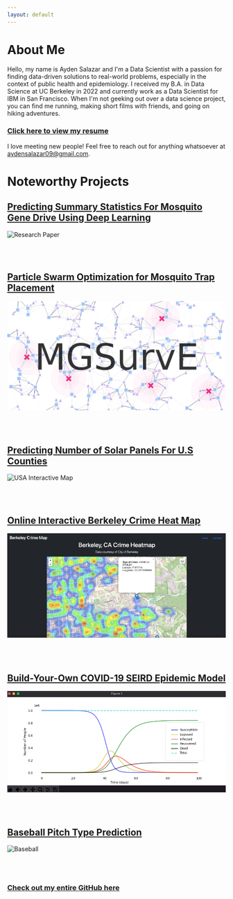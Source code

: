 ```yaml
---
layout: default
---
```


# About Me

Hello, my name is Ayden Salazar and I'm a Data Scientist with a passion for finding data-driven solutions to real-world problems, especially in the context of public health and epidemiology. I received my B.A. in Data Science at UC Berkeley in 2022 and currently work as a Data Scientist for IBM in San Francisco. When I'm not geeking out over a data science project, you can find me running, making short films with friends, and going on hiking adventures.

### [Click here to view my resume](https://drive.google.com/file/d/1S8EOuKMbzOzMf7qN8aq9K0rTQvsATnqN/view?usp=sharing)

I love meeting new people! Feel free to reach out for anything whatsoever at aydensalazar09@gmail.com.

# Noteworthy Projects

## [Predicting Summary Statistics For Mosquito Gene Drive Using Deep Learning](https://github.com/Chipdelmal/MoNeT_ML/blob/main/DSDP/STP/AydenSalazar/AydenSalazarMarkdownReport.md)

![Research Paper](assets/vid/mosquito_gene_drive.gif)

<br />
<br />

## [Particle Swarm Optimization for Mosquito Trap Placement](https://github.com/Chipdelmal/MGSurvE/blob/main/MGSurvE/optimizationPSO.py)

![Mosquito Trap Placement](assets/img/MGSurvE_logo.jpeg)

<br />
<br />

## [Predicting Number of Solar Panels For U.S Counties](https://github.com/aydensalazar/usa-solar-panel-prediction/blob/master/ER%20131%20Final%20Project%20Group%202-1.ipynb)

![USA Interactive Map](assets/vid/solar_panel_1.gif)

<br />
<br />

## [Online Interactive Berkeley Crime Heat Map](https://medium.com/codex/how-i-deployed-a-crime-heatmap-application-using-python-flask-and-heroku-48b9dfb5362f)

![Crime Heat Map](assets/img/heatmap.png)

<br />
<br />

## [Build-Your-Own COVID-19 SEIRD Epidemic Model](https://github.com/aydensalazar/covid19seirdproject)

![SEIRD Model](assets/img/covid_seird_plot.png)

<br />
<br />

## [Baseball Pitch Type Prediction](https://github.com/aydensalazar/baseball-pitch-prediction)

![Baseball](assets/vid/baseball.gif)

<br />
<br />

### [Check out my entire GitHub here](https://github.com/aydensalazar/)